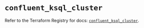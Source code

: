 # `confluent_ksql_cluster`

Refer to the Terraform Registry for docs: [`confluent_ksql_cluster`](https://registry.terraform.io/providers/confluentinc/confluent/2.9.0/docs/resources/ksql_cluster).
